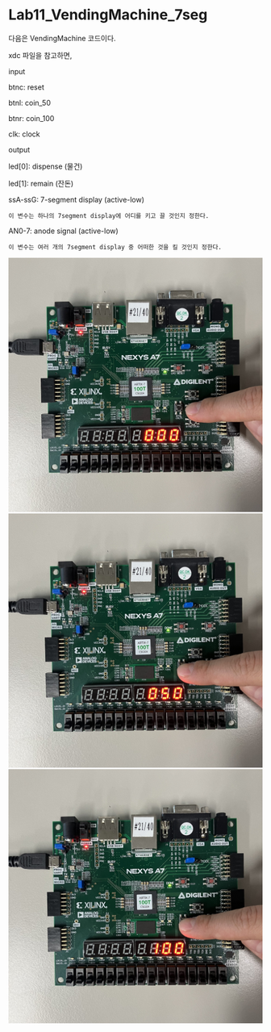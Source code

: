 # Lab11_VendingMachine_7seg
다음은 VendingMachine 코드이다.


xdc 파일을 참고하면,


input

btnc: reset

btnl: coin_50

btnr: coin_100

clk: clock


output

led[0]: dispense (물건)

led[1]: remain (잔돈)

ssA-ssG: 7-segment display (active-low)

    이 변수는 하나의 7segment display에 어디를 키고 끌 것인지 정한다.

AN0-7: anode signal (active-low)

    이 변수는 여러 개의 7segment display 중 어떠한 것을 킬 것인지 정한다.


<img src="./Lab11_VendingMachine_7seg_reset.jpg">
<img src="./Lab11_VendingMachine_7seg_50.jpg">
<img src="./Lab11_VendingMachine_7seg_100.jpg">